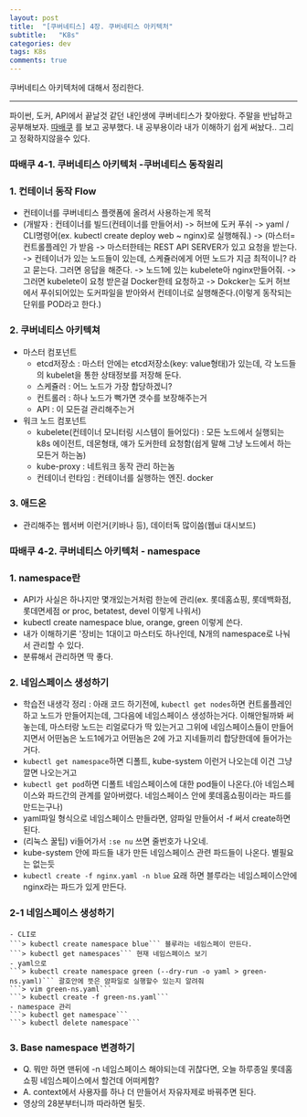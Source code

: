 ```yaml
---
layout: post
title:  "[쿠버네티스] 4장. 쿠버네티스 아키텍처"
subtitle:   "K8s"
categories: dev
tags: K8s
comments: true
---
```


쿠버네티스 아키텍처에 대해서 정리한다.

---
파이썬, 도커, API에서 끝날것 같던 내인생에 쿠버네티스가 찾아왔다. 주말을 반납하고 공부해보자. [따배쿠](https://www.youtube.com/watch?v=pfkx8KDAZyk&list=PLApuRlvrZKohaBHvXAOhUD-RxD0uQ3z0c&index=8) 를 보고 공부했다. 내 공부용이라 내가 이해하기 쉽게 써놨다.. 그리고 정확하지않을수 있다. 

### 따배쿠 4-1. 쿠버네티스 아키텍처 -쿠버네티스 동작원리

### 1. 컨테이너 동작 Flow
- 컨테이너를 쿠버네티스 플랫폼에 올려서 사용하는게 목적
- (개발자 : 컨테이너를 빌드(컨테이너를 만들어서) -> 허브에 도커 푸쉬 -> yaml / CLI명령어(ex. kubectl create deploy web ~ nginx)로 실행해줘.) -> (마스터=컨트롤플레인 가 받음 ->  마스터한테는 REST API SERVER가 있고 요청을 받는다. -> 컨테이너가 있는 노드들이 있는데, 스케쥴러에게 어떤 노드가 지금 최적이니? 라고 묻는다. 그러면 응답을 해준다. -> 노드1에 있는 kubelete아 nginx만들어줘. -> 그러면 kubelete이 요청 받은걸 Docker한테 요청하고 -> Dokcker는 도커 허브에서 푸쉬되어있는 도커파일을 받아와서 컨테이너로 실행해준다.(이렇게 동작되는 단위를 POD라고 한다.)

### 2. 쿠버네티스 아키텍쳐
- 마스터 컴포넌트
    - etcd저장소 : 마스터 안에는 etcd저장소(key: value형태)가 있는데, 각 노드들의 kubelet을 통한 상태정보를 저장해 둔다.
    - 스케쥴러 : 어느 노드가 가장 합당하겠니?
    - 컨트롤러 : 하나 노드가 뻑가면 갯수를 보장해주는거
    - API : 이 모든걸 관리해주는거
- 워크 노드 컴포넌트
    - kubelete(컨테이너 모니터링 시스템이 들어있다) : 모든 노드에서 실행되는 k8s 에이전트, 데몬형태, 얘가 도커한테 요청함(쉽게 말해 그냥 노드에서 하는 모든거 하는놈)
    - kube-proxy : 네트워크 동작 관리 하는놈
    - 컨테이너 런타임 : 컨테이너를 실행하는 엔진. docker

### 3. 애드온
- 관리해주는 웹서버 이런거(키바나 등), 데이터독 많이씀(웹ui 대시보드)

### 따배쿠 4-2. 쿠버네티스 아키텍처 - namespace

### 1. namespace란
- API가 사실은 하나지만 몇개있는거처럼 한눈에 관리(ex. 롯데홈쇼핑, 롯데백화점, 롯데면세점 or proc, betatest, devel 이렇게 나워서)
- kubectl create namespace blue, orange, green 이렇게 쓴다.
- 내가 이해하기론 '장비는 1대이고 마스터도 하나인데, N개의 namespace로 나눠서 관리할 수 있다.
- 분류해서 관리하면 딱 좋다.

### 2. 네임스페이스 생성하기
- 학습전 내생각 정리 : 아래 코드 하기전에, ```kubectl get nodes```하면 컨트롤플레인하고 노드가 만들어지는데, 그다음에 네임스페이스 생성하는거다. 이해안될까봐 써놓는데, 마스터랑 노드는 리얼로다가 딱 있는거고 그위에 네임스페이스들이 만들어지면서 어떤놈은 노드1에가고 어떤놈은 2에 가고 지네들끼리 합당한데에 들어가는거다.
- ```kubectl get namespace```하면 디폴트, kube-system 이런거 나오는데 이건 그냥 깔면 나오는거고
- ```kubectl get pod```하면 디폴트 네임스페이스에 대한 pod들이 나온다.(아 네임스페이스와 파드간의 관계를 알아버렸다. 네임스페이스 안에 롯데홈쇼핑이라는 파드를 만드는구나)
- yaml파일 형식으로 네임스페이스 만들라면, 얌파일 만들어서 -f 써서 create하면된다.
- (리눅스 꿀팁) vi들어가서 ```:se nu``` 쓰면 줄번호가 나오네.
- kube-system 안에 파드들 내가 만든 네임스페이스 관련 파드들이 나온다. 별필요는 없는듯
- ```kubectl create -f nginx.yaml -n blue``` 요래 하면 블루라는 네임스페이스안에 nginx라는 파드가 있게 만든다. 


### 2-1 네임스페이스 생성하기
    - CLI로 
    ```> kubectl create namespace blue``` 블루라는 네임스페이 만든다.  
    ```> kubectl get namespaces``` 현재 네임스페이스 보기  
    - yaml으로
    ```> kubectl create namespace green (--dry-run -o yaml > green-ns.yaml)``` 괄호안에 뜻은 얌파일로 실행할수 있는지 알려줘  
    ```> vim green-ns.yaml```  
    ```> kubectl create -f green-ns.yaml```  
    - namespace 관리
    ```> kubectl get namespace```  
    ```> kubectl delete namespace```  

### 3. Base namespace 변경하기
- Q. 뭐만 하면 맨뒤에 -n 네임스페이스 해야되는데 귀찮다면, 오늘 하루종일 롯데홈쇼핑 네임스페이스에서 할건데 어떠케함?
- A. context에서 사용자를 하나 더 만들어서 자유자제로 바꿔주면 된다.
- 영상의 28분부터니까 따라하면 될듯. 